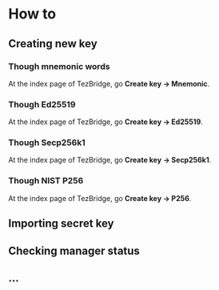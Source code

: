 # How to

## Creating new key
### Though mnemonic words
At the index page of TezBridge, go **Create key -> Mnemonic**.

<gif-loader src="/imgs/create_key_mnemonic.gif" />

### Though Ed25519
At the index page of TezBridge, go **Create key -> Ed25519**.

<gif-loader src="/imgs/create_key_ed25519.gif" />

### Though Secp256k1
At the index page of TezBridge, go **Create key -> Secp256k1**.

<gif-loader src="/imgs/create_key_secp256k1.gif" />

### Though NIST P256
At the index page of TezBridge, go **Create key -> P256**.

<gif-loader src="/imgs/create_key_p256.gif" />

## Importing secret key

## Checking manager status

## ...